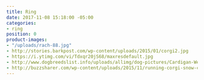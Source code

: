 ```yaml
---
title: Ring
date: 2017-11-08 15:18:00 -05:00
categories:
- ring
position: 0
product-images:
- "/uploads/rach-88.jpg"
- http://stories.barkpost.com/wp-content/uploads/2015/01/corgi2.jpg
- https://i.ytimg.com/vi/Tdxqr20jS68/maxresdefault.jpg
- http://www.dogbreedslist.info/uploads/allimg/dog-pictures/Cardigan-Welsh-Corgi-3.jpg
- http://buzzsharer.com/wp-content/uploads/2015/11/running-corgi-snow-cute.jpg
---
```


